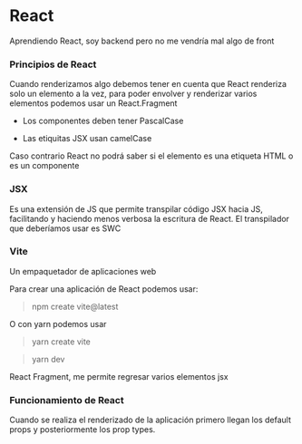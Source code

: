 # React
Aprendiendo React, soy backend pero no me vendría mal algo de front


### Principios de React

Cuando  renderizamos algo debemos tener en cuenta que React renderiza solo un elemento a la vez,
para poder envolver y renderizar varios elementos podemos usar un React.Fragment

- Los componentes deben tener PascalCase

- Las etiquitas JSX usan camelCase

Caso contrario React no podrá saber si el elemento es una etiqueta HTML o es un componente

### JSX

Es una extensión de JS que permite transpilar código JSX hacia JS, facilitando y haciendo menos
verbosa la escritura de React. El transpilador que deberíamos usar es SWC

### Vite

Un empaquetador de aplicaciones web

Para crear una aplicación de React podemos usar:

> npm create vite@latest

O con yarn podemos usar

> yarn create vite

> yarn dev

React Fragment, me permite regresar varios elementos jsx

### Funcionamiento de React

Cuando se realiza el renderizado de la aplicación primero llegan los default props y posteriormente los 
prop types.




